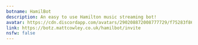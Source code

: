 ```yaml
---
botname: HamilBot
description: An easy to use Hamilton music streaming bot!
avatar: https://cdn.discordapp.com/avatars/290208872008777729/f75283f86139026fbe7be5021364ce84.png
link: https://botz.mattcowley.co.uk/hamilbot/invite
nsfw: false
---
```

